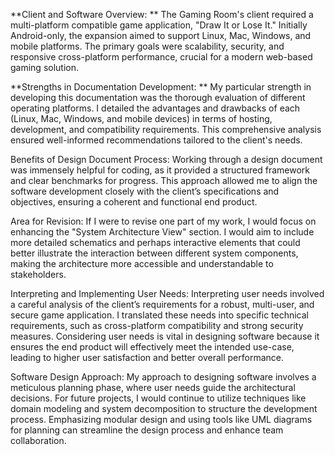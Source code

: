 **Client and Software Overview: **
The Gaming Room's client required a multi-platform compatible game application, "Draw It or Lose It." Initially Android-only, the expansion aimed to support Linux, Mac, Windows, and mobile platforms. The primary goals were scalability, security, and responsive cross-platform performance, crucial for a modern web-based gaming solution.

**Strengths in Documentation Development: **
My particular strength in developing this documentation was the thorough evaluation of different operating platforms. I detailed the advantages and drawbacks of each (Linux, Mac, Windows, and mobile devices) in terms of hosting, development, and compatibility requirements. This comprehensive analysis ensured well-informed recommendations tailored to the client's needs.

Benefits of Design Document Process: 
Working through a design document was immensely helpful for coding, as it provided a structured framework and clear benchmarks for progress. This approach allowed me to align the software development closely with the client’s specifications and objectives, ensuring a coherent and functional end product.

Area for Revision: 
If I were to revise one part of my work, I would focus on enhancing the "System Architecture View" section. I would aim to include more detailed schematics and perhaps interactive elements that could better illustrate the interaction between different system components, making the architecture more accessible and understandable to stakeholders.

Interpreting and Implementing User Needs: 
Interpreting user needs involved a careful analysis of the client’s requirements for a robust, multi-user, and secure game application. I translated these needs into specific technical requirements, such as cross-platform compatibility and strong security measures. Considering user needs is vital in designing software because it ensures the end product will effectively meet the intended use-case, leading to higher user satisfaction and better overall performance.

Software Design Approach:
My approach to designing software involves a meticulous planning phase, where user needs guide the architectural decisions. For future projects, I would continue to utilize techniques like domain modeling and system decomposition to structure the development process. Emphasizing modular design and using tools like UML diagrams for planning can streamline the design process and enhance team collaboration.
